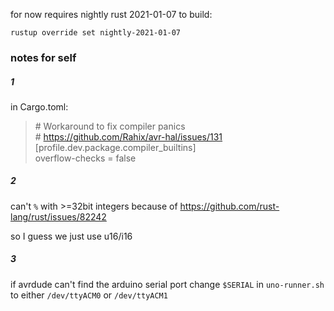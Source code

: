 for now requires nightly rust 2021-01-07 to build:

`rustup override set nightly-2021-01-07`


### notes for self

##### 1
in Cargo.toml:

> \# Workaround to fix compiler panics  
> \# https://github.com/Rahix/avr-hal/issues/131  
> [profile.dev.package.compiler_builtins]  
> overflow-checks = false

##### 2

can't `%` with >=32bit integers because of https://github.com/rust-lang/rust/issues/82242

so I guess we just use u16/i16

##### 3

if avrdude can't find the arduino serial port change `$SERIAL` in `uno-runner.sh` to either `/dev/ttyACM0` or `/dev/ttyACM1`
